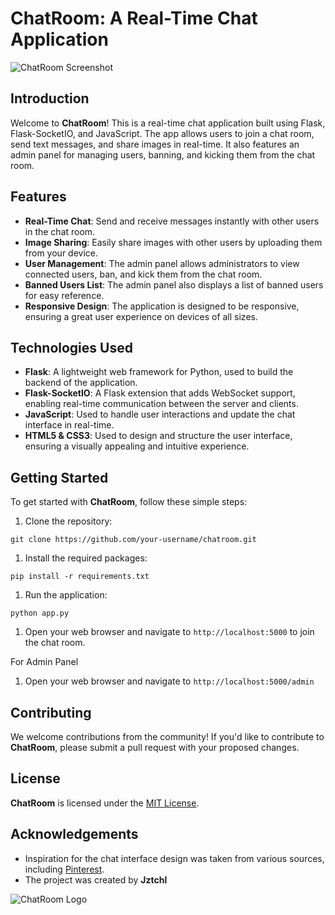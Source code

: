 ChatRoom: A Real-Time Chat Application
=====================================

![ChatRoom Screenshot](https://i.imgur.com/Xz1zjtC.png)

Introduction
------------

Welcome to **ChatRoom**! This is a real-time chat application built using Flask, Flask-SocketIO, and JavaScript. The app allows users to join a chat room, send text messages, and share images in real-time. It also features an admin panel for managing users, banning, and kicking them from the chat room.

Features
--------

* **Real-Time Chat**: Send and receive messages instantly with other users in the chat room.
* **Image Sharing**: Easily share images with other users by uploading them from your device.
* **User Management**: The admin panel allows administrators to view connected users, ban, and kick them from the chat room.
* **Banned Users List**: The admin panel also displays a list of banned users for easy reference.
* **Responsive Design**: The application is designed to be responsive, ensuring a great user experience on devices of all sizes.

Technologies Used
-------------------

* **Flask**: A lightweight web framework for Python, used to build the backend of the application.
* **Flask-SocketIO**: A Flask extension that adds WebSocket support, enabling real-time communication between the server and clients.
* **JavaScript**: Used to handle user interactions and update the chat interface in real-time.
* **HTML5 & CSS3**: Used to design and structure the user interface, ensuring a visually appealing and intuitive experience.

Getting Started
---------------

To get started with **ChatRoom**, follow these simple steps:

1. Clone the repository:
```
git clone https://github.com/your-username/chatroom.git
```
1. Install the required packages:
```
pip install -r requirements.txt
```
1. Run the application:
```
python app.py
```
1. Open your web browser and navigate to `http://localhost:5000` to join the chat room.

For Admin Panel

1. Open your web browser and navigate to `http://localhost:5000/admin`

Contributing
------------

We welcome contributions from the community! If you'd like to contribute to **ChatRoom**, please submit a pull request with your proposed changes.

License
-------

**ChatRoom** is licensed under the [MIT License](https://github.com/your-username/chatroom/blob/main/LICENSE).

Acknowledgements
----------------

* Inspiration for the chat interface design was taken from various sources, including [Pinterest](https://www.pinterest.com/).
* The project was created by **Jztchl**

![ChatRoom Logo](https://i.imgur.com/DYzjtC.png)